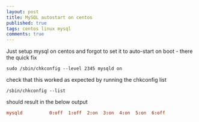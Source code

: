 ```yaml
---
layout: post
title: MySQL autostart on centos
published: true
tags: centos linux mysql
comments: true
---
```

Just setup mysql on centos and forgot to set it to auto-start on boot - there the quick fix

``` shell
sudo /sbin/chkconfig --level 2345 mysqld on
```

check that this worked as expected by running the chkconfig list

``` shell
/sbin/chkconfig --list
```

should result in the below output

``` conf
mysqld          0:off  1:off  2:on  3:on  4:on  5:on  6:off
```
